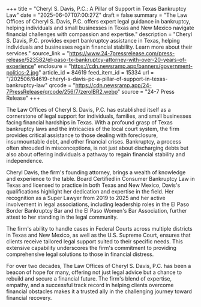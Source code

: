 +++
title = "Cheryl S. Davis, P.C.: A Pillar of Support in Texas Bankruptcy Law"
date = "2025-06-07T07:00:27Z"
draft = false
summary = "The Law Offices of Cheryl S. Davis, P.C. offers expert legal guidance in bankruptcy, helping individuals and small businesses in Texas and New Mexico navigate financial challenges with compassion and expertise."
description = "Cheryl S. Davis, P.C. provides expert bankruptcy assistance in Texas, helping individuals and businesses regain financial stability. Learn more about their services."
source_link = "https://www.24-7pressrelease.com/press-release/523582/el-paso-tx-bankruptcy-attorney-with-over-20-years-of-experience"
enclosure = "https://cdn.newsramp.app/banners/government-politics-2.jpg"
article_id = 84619
feed_item_id = 15334
url = "/202506/84619-cheryl-s-davis-pc-a-pillar-of-support-in-texas-bankruptcy-law"
qrcode = "https://cdn.newsramp.app/24-7PressRelease/qrcode/256/7/zerolBR2.webp"
source = "24-7 Press Release"
+++

<p>The Law Offices of Cheryl S. Davis, P.C. has established itself as a cornerstone of legal support for individuals, families, and small businesses facing financial hardships in Texas. With a profound grasp of Texas bankruptcy laws and the intricacies of the local court system, the firm provides critical assistance to those dealing with foreclosure, insurmountable debt, and other financial crises. Bankruptcy, a process often shrouded in misconceptions, is not just about discharging debts but also about offering individuals a pathway to regain financial stability and independence.</p><p>Cheryl Davis, the firm's founding attorney, brings a wealth of knowledge and experience to the table. Board Certified in Consumer Bankruptcy Law in Texas and licensed to practice in both Texas and New Mexico, Davis's qualifications highlight her dedication and expertise in the field. Her recognition as a Super Lawyer from 2019 to 2025 and her active involvement in legal associations, including leadership roles in the El Paso Border Bankruptcy Bar and the El Paso Women's Bar Association, further attest to her standing in the legal community.</p><p>The firm's ability to handle cases in Federal Courts across multiple districts in Texas and New Mexico, as well as the U.S. Supreme Court, ensures that clients receive tailored legal support suited to their specific needs. This extensive capability underscores the firm's commitment to providing comprehensive legal solutions to those in financial distress.</p><p>For over two decades, The Law Offices of Cheryl S. Davis, P.C. has been a beacon of hope for many, offering not just legal advice but a chance to rebuild and secure a financial future. The firm's blend of expertise, empathy, and a successful track record in helping clients overcome financial obstacles makes it a trusted ally in the challenging journey toward financial recovery.</p>